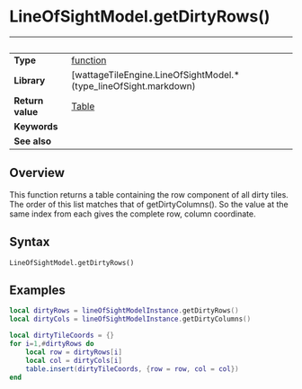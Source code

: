 # LineOfSightModel.getDirtyRows()

|                      | &nbsp;
| -------------------- | ---------------------------------------------------------------
| __Type__             | [function](http://docs.coronalabs.com/api/type/Function.html)
| __Library__          | [wattageTileEngine.LineOfSightModel.*(type_lineOfSight.markdown)
| __Return value__     | [Table](http://docs.coronalabs.com/api/type/Table.html)
| __Keywords__         |
| __See also__         |


## Overview

This function returns a table containing the row component of all
dirty tiles.  The order of this list matches that of
getDirtyColumns().  So the value at the same index from each
gives the complete row, column coordinate.


## Syntax

	LineOfSightModel.getDirtyRows()


## Examples

``````lua
local dirtyRows = lineOfSightModelInstance.getDirtyRows()
local dirtyCols = lineOfSightModelInstance.getDirtyColumns()

local dirtyTileCoords = {}
for i=1,#dirtyRows do
    local row = dirtyRows[i]
    local col = dirtyCols[i]
    table.insert(dirtyTileCoords, {row = row, col = col})
end
``````
